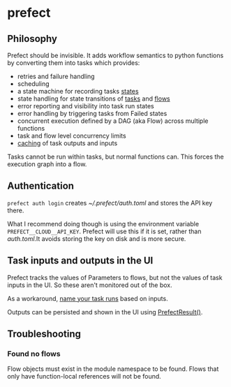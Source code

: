 # prefect

## Philosophy

Prefect should be invisible. It adds workflow semantics to python functions by converting them into tasks which provides:

- retries and failure handling
- scheduling
- a state machine for recording tasks [states](https://docs.prefect.io/core/concepts/states.html)
- state handling for state transitions of [tasks](https://discourse.prefect.io/t/how-to-take-action-on-a-state-change-of-a-task-run-task-level-state-handler/82) and [flows](https://docs.prefect.io/core/concepts/flows.html#state-handlers)
- error reporting and visibility into task run states
- error handling by triggering tasks from Failed states
- concurrent execution defined by a DAG (aka Flow) across multiple functions
- task and flow level concurrency limits
- [caching](https://docs.prefect.io/core/concepts/persistence.html#input-caching) of task outputs and inputs

Tasks cannot be run within tasks, but normal functions can. This forces the execution graph into a flow.

## Authentication

`prefect auth login` creates _~/.prefect/auth.toml_ and stores the API key there.

What I recommend doing though is using the environment variable `PREFECT__CLOUD__API_KEY`. Prefect will use this if it is set, rather than _auth.toml_.It avoids storing the key on disk and is more secure.

## Task inputs and outputs in the UI

Prefect tracks the values of Parameters to flows, but not the values of task inputs in the UI. So these aren't monitored out of the box.

As a workaround, [name your task runs](https://docs.prefect.io/core/idioms/task-run-names.html#naming-task-runs-based-on-inputs) based on inputs.

Outputs can be persisted and shown in the UI using [PrefectResult()](https://docs.prefect.io/core/advanced_tutorials/using-results.html#running-a-flow-with-prefectresult).

## Troubleshooting

### Found no flows

Flow objects must exist in the module namespace to be found. Flows that only have function-local references will not be found.
